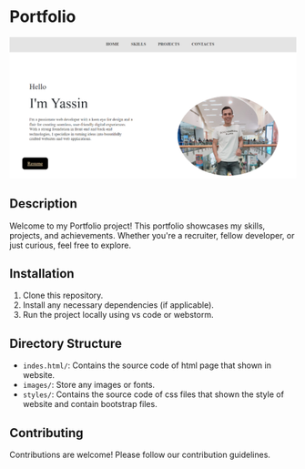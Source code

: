 # Portfolio

![Porfolio.png](https://github.com/YassenAli/Porfolio1/blob/main/Porfolio.png)

## Description
Welcome to my Portfolio project! This portfolio showcases my skills, projects, and achievements. Whether you're a recruiter, fellow developer, or just curious, feel free to explore.

## Installation
1. Clone this repository.
2. Install any necessary dependencies (if applicable).
3. Run the project locally using vs code or webstorm.

## Directory Structure
- `indes.html/`: Contains the source code of html page that shown in website.
- `images/`: Store any images or fonts.
- `styles/`: Contains the source code of css files that shown the style of website and contain bootstrap files.

## Contributing
Contributions are welcome! Please follow our contribution guidelines.


